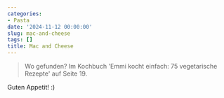 ```yaml
---
categories:
- Pasta
date: '2024-11-12 00:00:00'
slug: mac-and-cheese
tags: []
title: Mac and Cheese
---
```



> Wo gefunden? Im Kochbuch 'Emmi kocht einfach: 75 vegetarische Rezepte' auf Seite 19.

Guten Appetit! :)